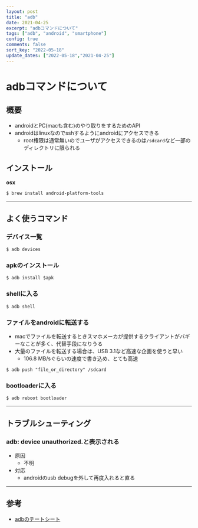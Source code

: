 ```yaml
---
layout: post
title: "adb"
date: 2021-04-25
excerpt: "adbコマンドについて"
tags: ["adb", "android", "smartphone"]
config: true
comments: false
sort_key: "2022-05-18"
update_dates: ["2022-05-18","2021-04-25"]
---
```


# adbコマンドについて

## 概要
 - androidとPC(macも含む)のやり取りをするためのAPI
 - androidはlinuxなのでsshするようにandroidにアクセスできる
   - root権限は通常無いのでユーザがアクセスできるのは`/sdcard`など一部のディレクトリに限られる

## インストール

**osx**
```console
$ brew install android-platform-tools
```

---

## よく使うコマンド

### デバイス一覧

```console
$ adb devices
```

### apkのインストール

```console
$ adb install $apk
```

### shellに入る

```console
$ adb shell
```

### ファイルをandroidに転送する
 - macでファイルを転送するときスマホメーカが提供するクライアントがバギーなことが多く、代替手段になりうる
 - 大量のファイルを転送する場合は、USB 3.1など高速な企画を使うと早い
   - 106.8 MB/sぐらいの速度で書き込め、とても高速

```console
$ adb push "file_or_directory" /sdcard
```

### bootloaderに入る

```console
$ adb reboot bootloader
```

---

## トラブルシューティング

### adb: device unauthorized.と表示される
 - 原因
   - 不明
 - 対応
   - androidのusb debugを外して再度入れると直る

---

## 参考
 - [adbのチートシート](https://gist.github.com/Pulimet/5013acf2cd5b28e55036c82c91bd56d8)

